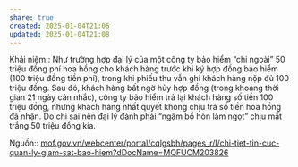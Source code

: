 ```yaml
---
share: true
created: 2025-01-04T21:06
updated: 2025-01-04T21:08
---
```

Khái niệm:: 
Như trường hợp đại lý của một công ty bảo hiểm “chi ngoài” 50 triệu đồng phí hoa hồng cho khách hàng trước khi ký hợp đồng bảo hiểm (100 triệu đồng tiền phí), trong khi phiếu thu vẫn ghi khách hàng nộp đủ 100 triệu đồng. Sau đó, khách hàng bất ngờ hủy hợp đồng (trong khoảng thời gian 21 ngày cân nhắc), công ty bảo hiểm trả lại khách hàng số tiền 100 triệu đồng, nhưng khách hàng nhất quyết không chịu trả số tiền hoa hồng đã nhận. Do chi sai nên đại lý đành phải “ngậm bồ hòn làm ngọt” chịu mất trắng 50 triệu đồng kia.

Nguồn:: [mof.gov.vn/webcenter/portal/cqlgsbh/pages\_r/l/chi-tiet-tin-cuc-quan-ly-giam-sat-bao-hiem?dDocName=MOFUCM203826](https://mof.gov.vn/webcenter/portal/cqlgsbh/pages_r/l/chi-tiet-tin-cuc-quan-ly-giam-sat-bao-hiem?dDocName=MOFUCM203826)